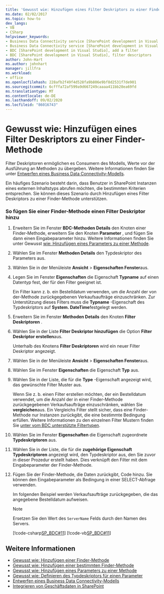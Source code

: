 ```yaml
---
title: 'Gewusst wie: Hinzufügen eines Filter Deskriptors zu einer Finder-Methode | Microsoft-Dokumentation'
ms.date: 02/02/2017
ms.topic: how-to
dev_langs:
- VB
- CSharp
helpviewer_keywords:
- Business Data Connectivity service [SharePoint development in Visual Studio], filter descriptors
- Business Data Connectivity service [SharePoint development in Visual Studio], add a filter
- BDC [SharePoint development in Visual Studio], add a filter
- BDC [SharePoint development in Visual Studio], filter descriptors
author: John-Hart
ms.author: johnhart
manager: jillfra
ms.workload:
- office
ms.openlocfilehash: 228afb2f49f4d528fa9b806e9bf8d2531f7de901
ms.sourcegitcommit: 6cfffa72af599a9d667249caaaa411bb28ea69fd
ms.translationtype: MT
ms.contentlocale: de-DE
ms.lasthandoff: 09/02/2020
ms.locfileid: "86016743"
---
```

# <a name="how-to-add-a-filter-descriptor-to-a-finder-method"></a>Gewusst wie: Hinzufügen eines Filter Deskriptors zu einer Finder-Methode
  Filter Deskriptoren ermöglichen es Consumern des Modells, Werte vor der Ausführung an Methoden zu übergeben. Weitere Informationen finden Sie unter [Entwerfen eines Business Data Connectivity-Modells](../sharepoint/designing-a-business-data-connectivity-model.md).

 Ein häufiges Szenario besteht darin, dass Benutzer in SharePoint Instanzen eines externen Inhaltstyps abrufen möchten, die bestimmten Kriterien entsprechen. Sie können dieses Szenario durch Hinzufügen eines Filter Deskriptors zu einer Finder-Methode unterstützen.

### <a name="to-add-a-filter-descriptor-to-a-finder-method"></a>So fügen Sie einer Finder-Methode einen Filter Deskriptor hinzu

1. Erweitern Sie im Fenster **BDC-Methoden Details** den Knoten einer Finder-Methode, erweitern Sie den Knoten **Parameter** , und fügen Sie dann einen Eingabeparameter hinzu. Weitere Informationen finden Sie unter Gewusst [wie: Hinzufügen eines Parameters zu einer Methode](../sharepoint/how-to-add-a-parameter-to-a-method.md).

2. Wählen Sie im Fenster **Methoden Details** den Typdeskriptor des Parameters aus.

3. Wählen Sie in der Menüleiste **Ansicht**  >  **Eigenschaften Fenster**aus.

4. Legen Sie im Fenster **Eigenschaften** die Eigenschaft **Typname** auf einen Datentyp fest, der für den Filter geeignet ist.

     Ein Filter kann z. b. ein Bestelldatum verwenden, um die Anzahl der von der-Methode zurückgegebenen Verkaufsaufträge einzuschränken. Zur Unterstützung dieses Filters muss die **Typname** -Eigenschaft des Typdeskriptors auf **System. DateTime**festgelegt werden.

5. Erweitern Sie im Fenster **Methoden Details** den Knoten **Filter Deskriptoren** .

6. Wählen Sie in der Liste **Filter Deskriptor hinzufügen** die Option **Filter Deskriptor erstellen**aus.

     Unterhalb des Knotens **Filter Deskriptoren** wird ein neuer Filter Deskriptor angezeigt.

7. Wählen Sie in der Menüleiste **Ansicht**  >  **Eigenschaften Fenster**aus.

8. Wählen Sie im Fenster **Eigenschaften** die Eigenschaft **Typ** aus.

9. Wählen Sie in der Liste, die für die **Type** -Eigenschaft angezeigt wird, das gewünschte Filter Muster aus.

     Wenn Sie z. b. einen Filter erstellen möchten, der ein Bestelldatum verwendet, um die Anzahl der in einer Finder-Methode zurückgegebenen Verkaufsaufträge einzuschränken, wählen Sie **vergleichen**aus. Ein Vergleichs Filter stellt sicher, dass eine Finder-Methode nur Instanzen zurückgibt, die eine bestimmte Bedingung erfüllen. Weitere Informationen zu den einzelnen Filter Mustern finden Sie [unter vom BDC unterstützte Filtertypen](/previous-versions/office/developer/sharepoint-2010/ee556392(v=office.14)).

10. Wählen Sie im Fenster **Eigenschaften** die Eigenschaft zugeordnete **Typdeskriptoren** aus.

11. Wählen Sie in der Liste, die für die **zugehörige Eigenschaft Typdeskriptoren** angezeigt wird, den Typdeskriptor aus, den Sie zuvor in dieser Prozedur erstellt haben. Dies verknüpft den Filter mit dem Eingabeparameter der Finder-Methode.

12. Fügen Sie der Finder-Methode, die Daten zurückgibt, Code hinzu. Sie können den Eingabeparameter als Bedingung in einer SELECT-Abfrage verwenden.

     Im folgenden Beispiel werden Verkaufsaufträge zurückgegeben, die das angegebene Bestelldatum aufweisen.

    > [!NOTE]
    > Ersetzen Sie den Wert des `ServerName` Felds durch den Namen des Servers.

     [!code-csharp[SP_BDC#11](../sharepoint/codesnippet/CSharp/SP_BDC/bdcmodel1/salesorderservice.cs#11)]
     [!code-vb[SP_BDC#11](../sharepoint/codesnippet/VisualBasic/sp_bdc/bdcmodel1/salesorderservice.vb#11)]

## <a name="see-also"></a>Weitere Informationen
- [Gewusst wie: Hinzufügen einer Finder-Methode](../sharepoint/how-to-add-a-finder-method.md)
- [Gewusst wie: Hinzufügen einer bestimmten Finder-Methode](../sharepoint/how-to-add-a-specific-finder-method.md)
- [Gewusst wie: Hinzufügen eines Parameters zu einer Methode](../sharepoint/how-to-add-a-parameter-to-a-method.md)
- [Gewusst wie: Definieren des Typdeskriptors für einen Parameter](../sharepoint/how-to-define-the-type-descriptor-of-a-parameter.md)
- [Entwerfen eines Business Data Connectivity-Modells](../sharepoint/designing-a-business-data-connectivity-model.md)
- [Integrieren von Geschäftsdaten in SharePoint](../sharepoint/integrating-business-data-into-sharepoint.md)

